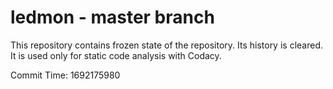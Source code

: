 # ledmon - master branch

This repository contains frozen state of the repository.
Its history is cleared. It is used only for static code
analysis with Codacy.

Commit Time: 1692175980